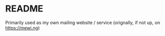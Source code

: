 # README

Primarily used as my own mailing website / service (orignally, if not up, on https://mewi.ng)
